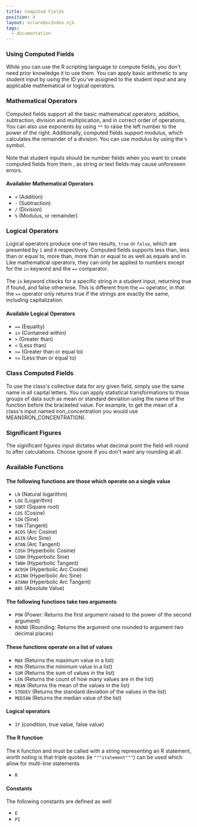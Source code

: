 ```yaml
---
title: Computed Fields
position: 4
layout: oclareDocIndex.njk
tags:
  - documentation
---
```

### Using Computed Fields

While you can use the R scripting language to compute fields, you don't need prior knowledge it to use them. You can apply basic arithmetic to any student input by using the ID you've assigned to the student input and any applicable mathematical or logical operators.

### Mathematical Operators

Computed fields support all the basic mathematical operators, addition, subtraction, division and multiplication, and in correct order of operations. You can also use exponents by using `**` to raise the left number to the power of the right. Additionally, computed fields support modulus, which calculates the remainder of a division. You can use modulus by using the `%` symbol.\
\
Note that student inputs should be number fields when you want to create computed fields from them , as string or text fields may cause unforeseen errors.

#### Availabler Mathematical Operators

* `+` (Addition)
* `-` (Subtraction)
* `/` (Division)
* `%` (Modulus, or remainder)

### Logical Operators

Logical operators produce one of two results, `true` or `false`, which are presented by `1` and `0` respectively. Computed fields supports less than, less than or equal to, more than, more than or equal to as well as equals and in. Like mathematical operators, they can only be applied to numbers except for the `in` keyword and the `==` comparator.\
\
The `in` keyword checks for a specific string in a student input, returning true if found, and false otherwise. This is different from the `==` operator, in that the `==` operator only returns true if the strings are exactly the same, including capitalization.

#### Available Logical Operators

* `==` (Equality)
* `in` (Contained within)
* `>` (Greater than)
* `<` (Less than)
* `>=` (Greater than or equal to)
* `<=` (Less than or equal to)

### Class Computed Fields

To use the class's collective data for any given field, simply use the same name in all capital letters. You can apply statistical transformations to those groups of data such as mean or standard deviation using the name of the function before the bracketed value. For example, to get the mean of a class's input named iron_concentration you would use MEAN(IRON_CONCENTRATION).

### Significant Figures

The significant figures input dictates what decimal point the field will round to after calculations. Choose ignore if you don't want any rounding at all.

### Available Functions

#### The following functions are those which operate on a single value

* `LN` (Natural logarithm)
* `LOG` (Logarithm)
* `SQRT` (Square root)
* `COS` (Cosine)
* `SIN` (Sine)
* `TAN` (Tangent)
* `ACOS` (Arc Cosine)
* `ASIN` (Arc Sine)
* `ATAN` (Arc Tangent)
* `COSH` (Hyperbolic Cosine)
* `SINH` (Hyperbolic Sine)
* `TANH` (Hyperbolic Tangent)
* `ACOSH` (Hyperbolic Arc Cosine)
* `ASINH` (Hyperbolic Arc Sine)
* `ATANH` (Hyperbolic Arc Tangent)
* `ABS` (Absolute Value)

#### The following functions take two arguments

* `POW` (Power: Returns the first argument raised to the power of the second argument)
* `ROUND` (Rounding: Returns the argument one rounded to argument two decimal places)

#### These functions operate on a list of values

* `MAX` (Returns the maximum value in a list)
* `MIN` (Returns the minimum value in a list)
* `SUM` (Returns the sum of values in the list)
* `LEN` (Returns the count of how many values are in the list)
* `MEAN` (Returns the mean of the values in the list)
* `STDDEV` (Returns the standard deviation of the values in the list)
* `MEDIAN` (Returns the median value of the list)

#### Logical operators

* `IF` (condition, true value, false value) 

#### The R function

The `R` function and must be called with a string representing an R statement, worth noting is that triple quotes (ie `"""statement"""`) can be used which allow for multi-line statements

* `R`

#### Constants

The following constants are defined as well

* `E`
* `PI`